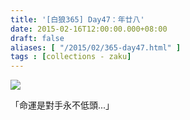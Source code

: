 ```yaml
---
title: '[白狼365] Day47：年廿八'
date: 2015-02-16T12:00:00.000+08:00
draft: false
aliases: [ "/2015/02/365-day47.html" ]
tags : [collections - zaku]
---
```


![](/images/zaku047.jpg)

「命運是對手永不低頭...」
